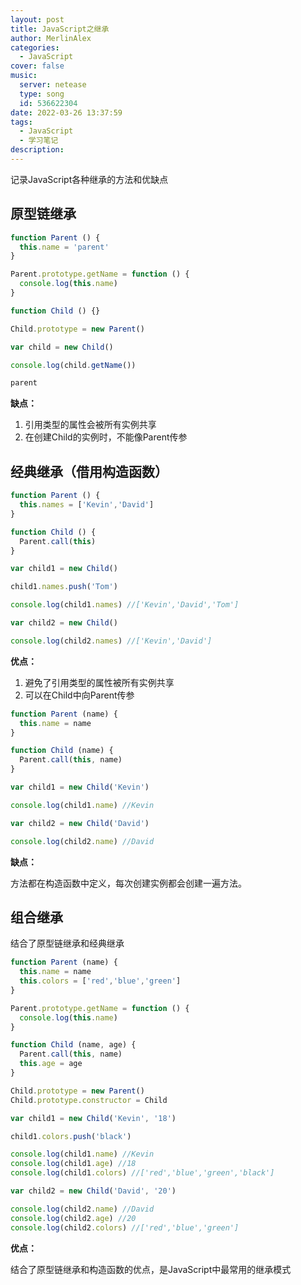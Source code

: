 ```yaml
---
layout: post
title: JavaScript之继承
author: MerlinAlex
categories:
  - JavaScript
cover: false
music:
  server: netease
  type: song
  id: 536622304
date: 2022-03-26 13:37:59
tags:
  - JavaScript
  - 学习笔记
description:
---
```


记录JavaScript各种继承的方法和优缺点

<!-- more -->

## 原型链继承

```js
function Parent () {
  this.name = 'parent'
}

Parent.prototype.getName = function () {
  console.log(this.name)
}

function Child () {}

Child.prototype = new Parent()

var child = new Child()

console.log(child.getName())
```

```sh
parent
```

**缺点：**

1. 引用类型的属性会被所有实例共享
2. 在创建Child的实例时，不能像Parent传参


## 经典继承（借用构造函数）

```js
function Parent () {
  this.names = ['Kevin','David']
}

function Child () {
  Parent.call(this)
}

var child1 = new Child()

child1.names.push('Tom')

console.log(child1.names) //['Kevin','David','Tom']

var child2 = new Child() 

console.log(child2.names) //['Kevin','David']
```

**优点：**

1. 避免了引用类型的属性被所有实例共享
2. 可以在Child中向Parent传参

```js
function Parent (name) {
  this.name = name
}

function Child (name) {
  Parent.call(this, name)
}

var child1 = new Child('Kevin')

console.log(child1.name) //Kevin

var child2 = new Child('David')

console.log(child2.name) //David
```

**缺点：**

方法都在构造函数中定义，每次创建实例都会创建一遍方法。

## 组合继承

结合了原型链继承和经典继承

```js
function Parent (name) {
  this.name = name
  this.colors = ['red','blue','green']
}

Parent.prototype.getName = function () {
  console.log(this.name)
}

function Child (name, age) {
  Parent.call(this, name)
  this.age = age
}

Child.prototype = new Parent()
Child.prototype.constructor = Child

var child1 = new Child('Kevin', '18')

child1.colors.push('black')

console.log(child1.name) //Kevin
console.log(child1.age) //18
console.log(child1.colors) //['red','blue','green','black']

var child2 = new Child('David', '20')

console.log(child2.name) //David
console.log(child2.age) //20
console.log(child2.colors) //['red','blue','green']
```

**优点：**

结合了原型链继承和构造函数的优点，是JavaScript中最常用的继承模式

